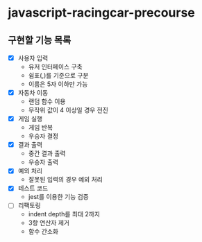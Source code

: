 # javascript-racingcar-precourse

## 구현할 기능 목록

- [x] 사용자 입력
  - 유저 인터페이스 구축
  - 쉼표(,)를 기준으로 구분
  - 이름은 5자 이하만 가능
- [x] 자동차 이동
  - 랜덤 함수 이용
  - 무작위 값이 4 이상일 경우 전진
- [x] 게임 실행
  - 게임 반복
  - 우승자 결정
- [x] 결과 출력
  - 중간 결과 출력
  - 우승자 출력
- [x] 예외 처리
  - 잘못된 입력의 경우 예외 처리
- [x] 테스트 코드
  - jest를 이용한 기능 검증
- [ ] 리팩토링
  - indent depth를 최대 2까지
  - 3항 연산자 제거
  - 함수 간소화
